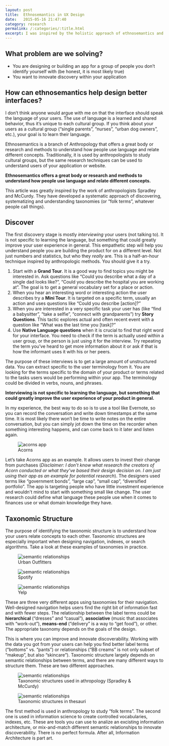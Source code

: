 ```yaml
---
layout: post
title:  Ethnosemantics in UX Design
date:   2015-05-16 21:47:40
category: research
permalink: /:categories/:title.html
excerpt: I was inspired by the holistic approach of ethnosemantics and wanted to write an article about it. Information architecture takes the form of navigations, labels, metadata, search algorithms, everything that has words in it, ethnosemantics have a lot to contribute to it.
---
```


## What problem are we solving?

-  You are designing or building an app for a group of people you don’t identify yourself with (be honest, it is most likely true)
-  You want to innovate discovery within your application

## How can ethnosemantics help design better interfaces?

I don’t think anyone would argue with me on that the interface should speak the language of your users. The use of language is a learned and shared behavior, thus it’s unique to each cultural group. If you think about your users as a cultural group (“single parents”, “nurses”, “urban dog owners”, etc.), your goal is to learn their language.

Ethnosemantics is a branch of Anthropology that offers a great body or research and methods to understand how people use language and relate different concepts. Traditionally, it is used by anthropologists to study cultural groups, but the same research techniques can be used to understand users of your application or website.

<p><strong>Ethnosemantics offers a great body or research and methods to understand how people use language and relate different concepts.</strong></p>

This article was greatly inspired by the work of anthropologists Spradley and McCurdy. They have developed a systematic approach of discovering, systematizing and understanding taxonomies (or “folk terms”, whatever people call things).

## Discover
The first discovery stage is mostly _interviewing_ your users (not talking to). It is not specific to learning the language, but something that could greatly improve your user experience in general. This empathetic step will help you understand people you are building the product for on a different level. Not just numbers and statistics, but who they _really_ are. This is a half-an-hour technique inspired by anthropologic methods. You should give it a try.

1. Start with a **Grand Tour**. It is a good way to find topics you might be interested in. Ask questions like “Could you describe what a day of a single dad looks like?”, “Could you describe the hospital you are working at”. The goal is to get a general vocabulary set for a place or action.
2. When you hear an interesting word or interesting action the user describes try a **Mini Tour**. It is targeted on a specific term, usually an action and uses questions like “Could you describe [action]?”
3. When you are interested in a very specific task your user has (like “find a babysitter”, “take a selfie”, “connect with grandparents”) try **Story Questions**. This tactic explores actual and often recent event with a question like “What was the last time you [task]?”
4. Use **Native Language questions** when it is crucial to find that right word for your interface. You need to check if the term is actually used within a user group, or the person is just using it for the interview. Try repeating the term you’ve heard to get more information about it or ask if that is how the informant uses it with his or her peers.

The purpose of these interviews is to get a large amount of unstructured data. You can extract specific to the user terminology from it. You are looking for the terms specific to the domain of your product or terms related to the tasks users would be performing within your app. The terminology could be divided in verbs, nouns, and phrases.

<p><strong>Interviewing is not specific to learning the language, but something that could greatly improve the user experience of your product in general.</strong></p>

In my experience, the best way to do so is to use a tool like Evernote, so you can record the conversation and write down timestamps at the same time. It is most likely there won’t be time to write notes on the entire conversation, but you can simply jot down the time on the recorder when something interesting happens, and can come back to it later and listen again.

<div class="figure__container">
<figure class="figure__2 figure__centered">
  <img src="{{ '/assets/ethnosemantics-in-ux-design/speak-the-language-acorns.jpg' | prepend: site.baseurl }}" alt="acorns app">
  <figcaption>Acorns</figcaption>
</figure>
</div>

Let’s take Acorns app as an example. It allows users to invest their change from purchases (_Disclaimer: I don’t know what research the creators of Acorn conducted or what they’ve based their design decision on. I am just using their app as an example for potential research_). The designers used terms like “government bonds”, “large cap”, “small cap”, “diversified portfolio”. The app is targeting people who have little investment experience and wouldn't mind to start with something small like change. The user research could define what language these people use when it comes to finances use or what domain knowledge they have.

## Taxonomic Structure
The purpose of identifying the taxonomic structure is to understand how your users relate concepts to each other. Taxonomic structures are especially important when designing navigation, indexes, or search algorithms. Take a look at these examples of taxonomies in practice.

<div class="figure__container">
<figure class="figure__3">
  <img src="{{ '/assets/ethnosemantics-in-ux-design/speak-the-language-uo.jpg' | prepend: site.baseurl }}" alt="semantic relationships">
  <figcaption>Urban Outfitters</figcaption>
</figure>

<figure class="figure__3">
  <img src="{{ '/assets/ethnosemantics-in-ux-design/speak-the-language-spotify.jpg' | prepend: site.baseurl }}" alt="semantic relationships">
  <figcaption>Spotify</figcaption>
</figure>
<figure class="figure__3">
  <img src="{{ '/assets/ethnosemantics-in-ux-design/speak-the-language-yelp.jpg' | prepend: site.baseurl }}" alt="semantic relationships">
  <figcaption>Yelp</figcaption>
</figure>

</div>

These are three very different apps using taxonomies for their navigation. Well-designed navigation helps users find the right bit of information fast and with fewer steps. The relationship between the label terms could be **hierarchical** (“dresses” and “casual”), **associative** (music that associates with “work-out”), **means-end** (“delivery” is a way to “get food”), or other. The appropriate taxonomy depends on the goals of the design.

This is where you can improve and innovate discoverability. Working with the data you got from your users can help you find better label terms (“bottoms” vs. “pants”) or relationships (“BB creams” is not only subset of “makeup”, but also “skincare”). Taxonomic structure largely depends on semantic relationships between terms, and there are many different ways to structure them. These are two different approaches.

<figure>
  <img src="{{ '/assets/ethnosemantics-in-ux-design/speak-the-language-1.png' | prepend: site.baseurl }}" alt="semantic relationships">
  <figcaption>Taxonomic structures used in athropology (Spradley &amp; McCurdy)</figcaption>
</figure>

<figure>
  <img src="{{ '/assets/ethnosemantics-in-ux-design/speak-the-language-2.png' | prepend: site.baseurl }}" alt="semantic relationships">
  <figcaption>Taxonomic structures in thesauri</figcaption>
</figure>

 The first method is used in anthropology to study “folk terms”. The second one is used in information science to create controlled vocabularies, indexes, etc. These are tools you can use to analize an excisting information architecture, or mix-and-match different semantic relationships to innovate discoverability. There is no perfect formula. After all, Information Architecture is part art.
